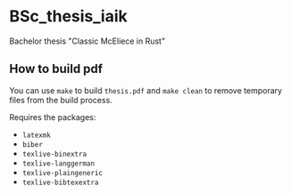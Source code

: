 # BSc_thesis_iaik

Bachelor thesis "Classic McEliece in Rust"


How to build pdf
----------------

You can use `make` to build `thesis.pdf` and `make clean` to remove temporary files from the build process. 


Requires the packages:
- `latexmk`
- `biber`
- `texlive-binextra`
- `texlive-langgerman`
- `texlive-plaingeneric`
- `texlive-bibtexextra`

